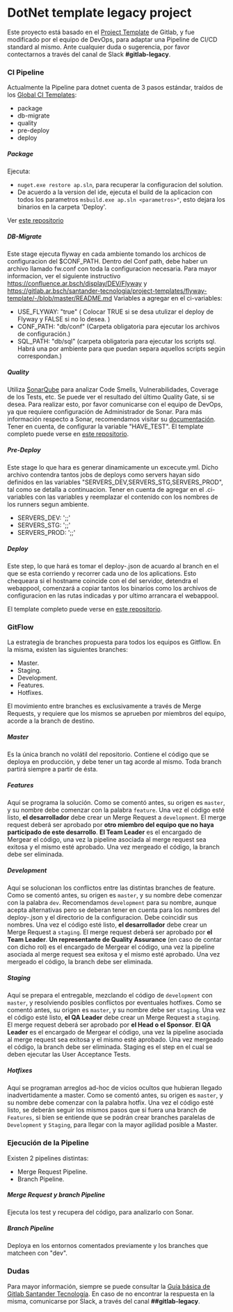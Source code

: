 # DotNet template legacy project
Este proyecto está basado en el [Project Template](https://docs.gitlab.com/ee/gitlab-basics/create-project.html) de Gitlab, y fue modificado por el equipo de DevOps, para adaptar una Pipeline de CI/CD standard al mismo. Ante cualquier duda o sugerencia, por favor contectarnos a través del canal de Slack **#gitlab-legacy**.

### CI Pipeline
Actualmente la Pipeline para dotnet cuenta de 3 pasos estándar, traídos de los [Global CI Templates](https://gitlab.ar.bsch/santander-tecnologia/global-ci-templates):
  - package
  - db-migrate  
  - quality
  - pre-deploy
  - deploy 


##### Package
Ejecuta: 
* `nuget.exe restore ap.sln`, para recuperar la configuracion del solution. 
* De acuerdo a la version del ide, ejecuta el build de la aplicacion con todos los parametros `msbuild.exe ap.sln <parametros>"`, esto dejara los binarios en la carpeta 'Deploy'. 

Ver [este repositorio](https://gitlab.ar.bsch/santander-tecnologia/global-ci-templates/-/blob/latest/net/.build-package.yml)


##### DB-Migrate
Este stage ejecuta flyway en cada ambiente tomando los archicos de configuracion del $CONF_PATH. Dentro del Conf path, debe haber un archivo llamado fw.conf con toda la configuracion necesaria. Para mayor informacion, ver el siguiente instructivo https://confluence.ar.bsch/display/DEV/Flyway y https://gitlab.ar.bsch/santander-tecnologia/project-templates/flyway-template/-/blob/master/README.md
Variables a agregar en el ci-variables:
* USE_FLYWAY: "true" ( Colocar TRUE si se desa utulizar el deploy de Flyway y FALSE si no lo desea. )
* CONF_PATH: "db/conf" (Carpeta obligatoria para ejecutar los archivos de configuración.)
* SQL_PATH: "db/sql" (carpeta obligatoria para ejecutar los scripts sql. Habrá una por ambiente para que puedan separa aquellos scripts según correspondan.)


##### Quality
Utiliza [SonarQube](http://sonartest.ar.bsch:9000) para analizar Code Smells, Vulnerabilidades, Coverage de los Tests, etc. Se puede ver el resultado del último Quality Gate, si se desea. Para realizar esto, por favor comunicarse con el equipo de DevOps, ya que requiere configuración de Administrador de Sonar. Para más información respecto a Sonar, recomendamos visitar su [documentación](http://sonartest.ar.bsch:9000/documentation). Tener en cuenta, de configurar la variable "HAVE_TEST". El template completo puede verse en [este repositorio](https://gitlab.ar.bsch/santander-tecnologia/global-ci-templates/-/blob/latest/net/.sonar-scanner.yml).


##### Pre-Deploy
Este stage lo que hara es generar dinamicamente un excecute.yml. Dicho archivo contendra tantos jobs de deploys como servers hayan sido definidos en las variables "SERVERS_DEV,SERVERS_STG,SERVERS_PROD", tal como se detalla a continuacion. Tener en cuenta de agregar en el .ci-variables con las variables y reemplazar el contenido con los nombres de los runners segun ambiente.
* SERVERS_DEV: '<tag-runner-1>;<tag-runner-2>;<tag-runner-N>'
* SERVERS_STG: '<tag-runner-1>;<tag-runner-2>;<tag-runner-N>'
* SERVERS_PROD: '<tag-runner-1>;<tag-runner-2>;<tag-runner-N>'

##### Deploy
Este step, lo que hará es tomar el deploy-<environment>.json de acuardo al branch en el que se esta corriendo y recorrer cada uno de los aplications. Esto chequeara si el hostname coincide con el del servidor, detendra el webappool, comenzará a copiar tantos los binarios como los archivos de configuracion en las rutas indicadas y por ultimo arrancara el webappool. 


El template completo puede verse en [este repositorio](https://gitlab.ar.bsch/santander-tecnologia/global-ci-templates/-/blob/latest/common/.deploy-IIS.yml).

### GitFlow
La estrategia de branches propuesta para todos los equipos es Gitflow. En la misma, existen las siguientes branches:
- Master.
- Staging.
- Development.
- Features.
- Hotfixes.

El movimiento entre branches es exclusivamente a través de Merge Requests, y requiere que los mismos se aprueben por miembros del equipo, acorde a la branch de destino.

##### Master
Es la única branch no volátil del repositorio. Contiene el código que se deploya en producción, y debe tener un tag acorde al mismo. Toda branch partirá siempre a partir de ésta.

##### Features
Aquí se programa la solución. Como se comentó antes, su origen es `master`, y su nombre debe comenzar con la palabra `feature`. Una vez el código esté listo, __el desarrollador__ debe crear un Merge Request a `development`. El merge request deberá ser aprobado por __otro miembro del equipo que no haya participado de este desarrollo__. __El Team Leader__ es el encargado de Mergear el código, una vez la pipeline asociada al merge request sea exitosa y el mismo esté aprobado. Una vez mergeado el código, la branch debe ser eliminada.

##### Development
Aquí se solucionan los conflictos entre las distintas branches de feature. Como se comentó antes, su origen es `master`, y su nombre debe comenzar con la palabra `dev`. Recomendamos `development` para su nombre, aunque acepta alternativas pero se deberan tener en cuenta para los nombres del deploy-<envrionment>.json y el directorio de la configuracion. Debe coincidir sus nombres. Una vez el código esté listo, __el desarrollador__ debe crear un Merge Request a `staging`. El merge request deberá ser aprobado por __el Team Leader__. __Un representante de Quality Assurance__ (en caso de contar con dicho rol) es el encargado de Mergear el código, una vez la pipeline asociada al merge request sea exitosa y el mismo esté aprobado. Una vez mergeado el código, la branch debe ser eliminada.

##### Staging
Aquí se prepara el entregable, mezclando el código de `development` con `master`, y resolviendo posibles conflictos por eventuales hotfixes. Como se comentó antes, su origen es `master`, y su nombre debe ser `staging`. Una vez el código esté listo, __el QA Leader__ debe crear un Merge Request a `staging`. El merge request deberá ser aprobado por __el Head o el Sponsor__. __El QA Leader__ es el encargado de Mergear el código, una vez la pipeline asociada al merge request sea exitosa y el mismo esté aprobado. Una vez mergeado el código, la branch debe ser eliminada. Staging es el step en el cual se deben ejecutar las User Acceptance Tests.

##### Hotfixes
Aquí se programan arreglos ad-hoc de vicios ocultos que hubieran llegado inadvertidamente a master. Como se comentó antes, su origen es `master`, y su nombre debe comenzar con la palabra hotfix. Una vez el código esté listo, se deberán seguir los mismos pasos que si fuera una branch de `Features`, si bien se entiende que se podrán crear branches paralelas de `Development` y `Staging`, para llegar con la mayor agilidad posible a Master.


### Ejecución de la Pipeline
Existen 2 pipelines distintas:
- Merge Request Pipeline.
- Branch Pipeline.

##### Merge Request y branch Pipeline
Ejecuta los test y recupera del código, para analizarlo con Sonar.

##### Branch Pipeline
Deploya en los entornos comentados previamente y los branches que matcheen con "dev".

### Dudas
Para mayor información, siempre se puede consultar la [Guía básica de Gitlab Santander Tecnología](https://confluence.ar.bsch/display/DEV/DevOps). En caso de no encontrar la respuesta en la misma, comunicarse por Slack, a través del canal __##gitlab-legacy__.